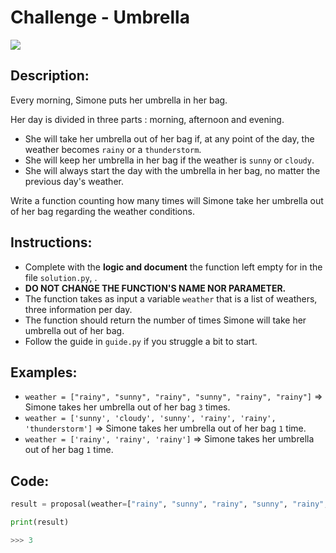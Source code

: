 # Challenge - Umbrella

![](https://images.unsplash.com/photo-1519448038335-a2260080203b?ixlib=rb-1.2.1&ixid=MnwxMjA3fDB8MHxwaG90by1wYWdlfHx8fGVufDB8fHx8&auto=format&fit=crop&w=1471&q=80)

## **Description**:
Every morning, Simone puts her umbrella in her bag.

Her day is divided in three parts : morning, afternoon and evening.
- She will take her umbrella out of her bag if, at any point of the day, the weather becomes `rainy` or a `thunderstorm`.
- She will keep her umbrella in her bag if the weather is `sunny` or `cloudy`.
- She will always start the day with the umbrella in her bag, no matter the previous day's weather.

Write a function counting how many times will Simone take her umbrella out of her bag regarding the weather conditions.

## **Instructions**:

- Complete with the **logic and document** the function left empty for in the file `solution.py`, .
- **DO NOT CHANGE THE FUNCTION'S NAME NOR PARAMETER.**
- The function takes as input a variable `weather` that is a list of weathers, three information per day.
- The function should return the number of times Simone will take her umbrella out of her bag.
- Follow the guide in `guide.py` if you struggle a bit to start.


## **Examples**:
- `weather = ["rainy", "sunny", "rainy", "sunny", "rainy", "rainy"]` => Simone takes her umbrella out of her bag `3` times.
- `weather = ['sunny', 'cloudy', 'sunny', 'rainy', 'rainy', 'thunderstorm']` => Simone takes her umbrella out of her bag `1` time.
- `weather = ['rainy', 'rainy', 'rainy']` => Simone takes her umbrella out of her bag `1` time.

## **Code**:
```python
result = proposal(weather=["rainy", "sunny", "rainy", "sunny", "rainy", "rainy"])

print(result)

>>> 3
```